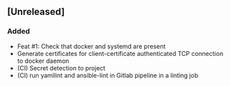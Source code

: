 ## [Unreleased]

### Added

- Feat #1: Check that docker and systemd are present
- Generate certificates for client-certificate authenticated TCP connection to docker daemon
- (CI) Secret detection to project
- (CI) run yamllint and ansible-lint in Gitlab pipeline in a linting job
